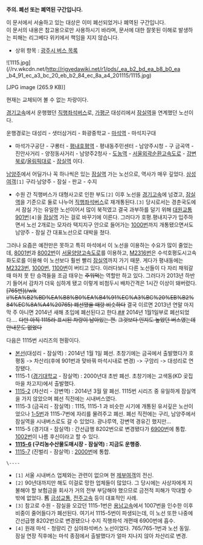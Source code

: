 **주의. 폐선 또는 폐역된 구간입니다.**  
  
이 문서에서 서술하고 있는 대상은 이미 폐선되었거나 폐역된 구간입니다.  
이 문서의 내용은 참고용으로만 사용하시기 바라며, 문서에 대한 잘못된 이해로 발생하는 피해는 리그베다 위키에서 책임을 지지 않습니다.

  

  * 상위 항목 : [광주시 버스 목록](%EA%B4%91%EC%A3%BC%EC%8B%9C%20%EB%B2%84%EC%8A%A4%20%EB%AA%A9%EB%A1%9D.md)

![1115.jpg](//rv.wkcdn.net/http://rigvedawiki.net/r1/pds/_ea_b2_bd_ea_b8_b0_ea
_b4_91_ec_a3_bc_20_eb_b2_84_ec_8a_a4_201115/1115.jpg)

[JPG image (265.9 KB)]

  
현재는 교체되어 볼 수 없는 차량이다.

[경기고속](%EA%B2%BD%EA%B8%B0%EA%B3%A0%EC%86%8D.md)에서 운행했던
[직행좌석버스](%EC%A7%81%ED%96%89%EC%A2%8C%EC%84%9D%EB%B2%84%EC%8A%A4.md)로,
[가평군](%EA%B0%80%ED%8F%89%EA%B5%B0.md) 대성리에서
[잠실역](%EC%9E%A0%EC%8B%A4%EC%97%AD.md)을 연계했던 노선이다.

운행경로는 대성리 - 샛터삼거리 - 화광중학교 - [마석역](%EB%A7%88%EC%84%9D%EC%97%AD.md) \- 마석지구대
- 마석가구공단 - 구룡터 - [평내호평역](%ED%8F%89%EB%82%B4%ED%98%B8%ED%8F%89%EC%97%AD.md)
\- 평내동주민센터 - 남양주시청 - 구 금곡역 - 진안사거리 - 양정동사거리 - 남양주2청사 -
[도농역](%EB%8F%84%EB%86%8D%EC%97%AD.md) \- [서울외곽순환고속도로](%EC%84%9C%EC%9A%B8%EC%99%B8%EA%B3%BD%EC%88%9C%ED%99%98%EA%B3%A0%EC%86%8D%EB%8F%84%EB%A1%9C.md)
\- [강변북로](%EA%B0%95%EB%B3%80%EB%B6%81%EB%A1%9C.md)/[올림픽대로](%EC%98%AC%EB%A6%BC%ED%94%BD%EB%8C%80%EB%A1%9C.md) \-
[잠실역](%EC%9E%A0%EC%8B%A4%EC%97%AD.md) 이다.

[남양주](%EB%82%A8%EC%96%91%EC%A3%BC.md)에서 어딜가나 꼭 하나씩은 있는
[잠실역](%EC%9E%A0%EC%8B%A4%EC%97%AD.md) 가는 노선으로, 역사가 매우 깊었다.
[삼성여객](%EC%82%BC%EC%84%B1%EC%97%AC%EA%B0%9D.md)`[1]` 구리·남양주 - 잠실 - 판교 - 수지
- 수원 간 직행버스가 대형사고로 인한 부도`[2]` 이후 노선을
[경기고속](%EA%B2%BD%EA%B8%B0%EA%B3%A0%EC%86%8D.md)에 넘겼고,
[잠실역](%EC%9E%A0%EC%8B%A4%EC%97%AD.md)을 기준으로 둘로 나누어
[직행좌석버스](%EC%A7%81%ED%96%89%EC%A2%8C%EC%84%9D%EB%B2%84%EC%8A%A4.md)로
재개통된다.`[3]` 당시로서는 경춘국도에서 잠실 가는 유일한 노선이어서 많이 북적였고 결국 과부하를 덜기 위해
[대원교통](%EB%8C%80%EC%9B%90%EA%B5%90%ED%86%B5.md)
[901번](%EB%82%A8%EC%96%91%EC%A3%BC%20%EB%B2%84%EC%8A%A4%201200.md)`[4]`을
[잠실역](%EC%9E%A0%EC%8B%A4%EC%97%AD.md) 가는 걸로 바꾸기에 이른다. 그러다가 호평.평내지구가 입주하면서
노선 2개로는 모자라 택지지구 안으로 들어가는 [1000번](%EA%B2%BD%EA%B8%B0%EA%B4%91%EC%A3%BC%20%EB%B2%84%EC%8A%A4%201000.md)까지 개통됐으면서도 남양주 - 잠실 간 대표노선으로 대박을 쳤다.

그러나 요즘은 예전만은 못하고 특히 마석에서 이 노선을 이용하는 수요가 많이 줄었는데,
[8001번](%EB%82%A8%EC%96%91%EC%A3%BC%20%EB%B2%84%EC%8A%A4%208001.md)과 [8002번](%EA%B2%BD%EA%B8%B0%EA%B4%91%EC%A3%BC%20%EB%B2%84%EC%8A%A4%208002.md)이 [서울양양고속도로](%EC%84%9C%EC%9A%B8%EC%96%91%EC%96%91%EA%B3%A0%EC%86%8D%EB%8F%84%EB%A1%9C.md)를 이용하고, [M2316번](%EA%B4%91%EC%97%AD%EA%B8%89%ED%96%89%EB%B2%84%EC%8A%A4%20M2316.md)은 수석호평도시고속화도로를 이용해 이 노선보다 훨씬 빨리
[잠실역](%EC%9E%A0%EC%8B%A4%EC%97%AD.md)까지 가기 때문. 게다가 평내동에는 [M2323번](%EA%B4%91%EC%97%AD%EA%B8%89%ED%96%89%EB%B2%84%EC%8A%A4%20M2323.md), [1000번](%EA%B2%BD%EA%B8%B0%EA%B4%91%EC%A3%BC%20%EB%B2%84%EC%8A%A4%201000.md),
[1100번](%EB%82%A8%EC%96%91%EC%A3%BC%20%EB%B2%84%EC%8A%A4%201100.md)이 버티고
있다. 이러다보니 다른 노선들이 다 자리 채워갈 때 마저 못 탄 승객들을 조금 태우는 <del>주워먹는</del> 역할만 하고 있다.
그러다가 2013년 하반기 들어서 감차가 더욱 심하게 됐고 이렇게 비첨두시 배차간격은 1시간 이상이 돼버렸다. <del>[765번](/wik
i/%EA%B2%BD%EA%B8%B0%EA%B4%91%EC%A3%BC%20%EB%B2%84%EC%8A%A4%20765) 폐선됐을 때랑
비슷하다</del> 결국 이르면 2013년 연말 마지막 주 아니면 2014년 새해 초입에 폐선된다고
한다.[##](http://cafe.naver.com/scptus/27072) 2014년 1월1일부로 폐선되었다.... <del>다만 아직
1115라 표시된 차량이 남아있는 편.</del> <del>그것보다 인지도 높았던 버스였는데 안내문도 없었다</del>  

다음은 1115번 시리즈의 현황이다.  

  * [본선](%EA%B2%BD%EA%B8%B0%EA%B4%91%EC%A3%BC%20%EB%B2%84%EC%8A%A4%201115.md)(대성리 - 잠실역) : 2014년 1월 1일 폐선. 초창기에는 금곡에서 출발했다가 호평동 -> 차산리(후에 901번과 맞바꿔 마석시내로 변경) -> 구암리 -> 대성리로 연장됐다.
  * 1115-1 ([경기대학교](%EA%B2%BD%EA%B8%B0%EB%8C%80%ED%95%99%EA%B5%90.md) \- 잠실역) : 2000년대 초반 폐선. 초창기에는 고색동(KD 곶집마을 차고지)에서 출발했다.
  * [1115-2](%EB%82%A8%EC%96%91%EC%A3%BC%20%EB%B2%84%EC%8A%A4%201115-2.md) (차산리 - 강변역) : 2014년 3월 말 폐선. 1115번 시리즈 중 유일하게 잠실역을 가지 않았으며 폐선 직전에는 시내버스였다.
  * 1115-3 (금곡리 - 잠실역) : 1115, 1115-1 과 비슷한 시기에 개통된 유서깊은 노선이었으나 [1-5번](%EB%82%A8%EC%96%91%EC%A3%BC%20%EB%B2%84%EC%8A%A4%201-5.md)과 1115-7번에 자리를 물려주고 폐선. 폐선 직전에는 구리, 남양주에서 잠실역을 시내버스로도 갈 수 있었다. 광나루역, 강변역 경유긴 했지만...
  * 1115-5 (경기대 - 잠실역) : 간선급행 8202번으로 변경됐다가 [6900번](%EA%B2%BD%EA%B8%B0%EA%B4%91%EC%A3%BC%20%EB%B2%84%EC%8A%A4%206900.md)에 통합. [1002번](%EA%B2%BD%EA%B8%B0%EA%B4%91%EC%A3%BC%20%EB%B2%84%EC%8A%A4%201002.md)이 나름 후신이라고 할 수 있다.
  * **[1115-6](%EA%B5%AC%EB%A6%AC%20%EB%B2%84%EC%8A%A4%201115-6.md) (구리농수산물도매시장 - 잠실역) : 지금도 운행중.**
  * [1115-7](%EB%82%A8%EC%96%91%EC%A3%BC%20%EB%B2%84%EC%8A%A4%201115-7.md) (진벌리 - 잠실역) : [2000번](%EB%82%A8%EC%96%91%EC%A3%BC%20%EB%B2%84%EC%8A%A4%202000.md)에 통합.

`\----`

  * `[1]` 서울 시내버스 업체와는 관련이 없으며 현 [제부여객](%EC%A0%9C%EB%B6%80%EC%97%AC%EA%B0%9D.md)의 전신.
  * `[2]` 90년대까지만 해도 이걸로 망한 업체들이 많았다. 그 당시에는 사상자에게 지불해야 할 보험금을 회사가 거의 전부 부담해야 했으므로 금전적 피해가 막대할 수 밖에 없었다. 舊 [금성교통](%EB%8C%80%EC%9B%90%EA%B5%90%ED%86%B5.md), [전주고속](%EC%A0%84%EC%A3%BC%EA%B3%A0%EC%86%8D.md) 등이 대표적인 사례.
  * `[3]` 참고로 수원 - 잠실을 오갔던 1115-1번은 [용남고속](%EC%9A%A9%EB%82%A8%EA%B3%A0%EC%86%8D.md)에서 1007번을 인수한 이후 비중이 줄어들다가 폐선된다. 여기서 1115-5번이 파생되는데, 이 노선 또한 나중에 간선급행 8202번으로 변경됐으나 수지 직행좌석 개편때 6900번에 흡수.
  * `[4]` 원래 마석 - 청량리 간 심야좌석버스 노선이었다. 765/765-1번과 노선 동일. 잠실 연장 직후에는 마석 종점에서 출발했다가 얼마 지나지 않아 차산리로 변경.

